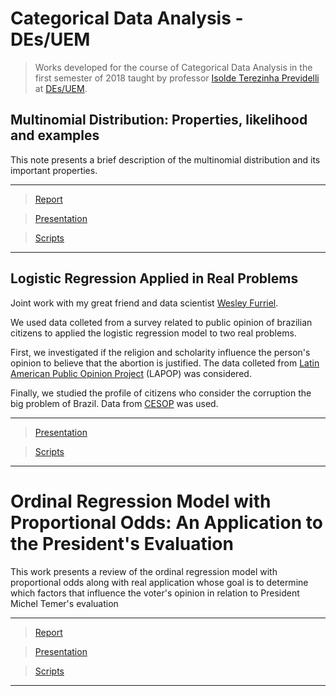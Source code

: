 # Categorical Data Analysis - DEs/UEM #
 
> Works developed for the course of Categorical Data Analysis in the first semester of 2018 taught by professor [Isolde Terezinha Previdelli](http://lattes.cnpq.br/0295127877081690) at [DEs/UEM](http://www.des.uem.br/). 

## Multinomial Distribution: Properties, likelihood and examples

This note presents a brief description of the multinomial distribution and its important properties.
***
> [Report](https://github.com/AndrMenezes/adc2018/raw/master/multinomial%20distribution/report_multinomial-distribution.pdf)

> [Presentation](https://github.com/AndrMenezes/adc2018/raw/master/multinomial%20distribution/presentation_multinomial-distribution.pdf)

> [Scripts](https://github.com/AndrMenezes/adc2018/tree/master/multinomial%20distribution/scripts)
***

## Logistic Regression Applied in Real Problems

Joint work with my great friend and data scientist [Wesley Furriel](https://github.com/WOLFurriell).

We used data colleted from a survey related to public opinion of brazilian citizens to applied the logistic regression model to two real problems.

First, we investigated if the religion and scholarity influence the person's opinion to believe that the abortion is justified.
The data colleted from [Latin American Public Opinion Project](https://www.vanderbilt.edu/lapop/) (LAPOP) was considered.

Finally, we studied the profile of citizens who consider the corruption the big problem of Brazil. Data from [CESOP](https://www.cesop.unicamp.br/eng/banco_de_dados/v/4253) was used.
***
> [Presentation](https://github.com/AndrMenezes/adc2018/raw/master/logistic%20regression/presentation_logistic-regression.pdf)

> [Scripts](https://github.com/AndrMenezes/adc2018/tree/master/logistic%20regression/scripts)
***

# Ordinal Regression Model with Proportional Odds: An Application to the President's Evaluation

This work presents a review of the ordinal regression model with proportional odds along with real application 
whose goal is to determine which factors that influence the voter's opinion in relation to President Michel Temer's evaluation
***
> [Report](https://github.com/AndrMenezes/adc2018/raw/master/ordinal%20logistic%20regression/report_ordinal-logistic-regression.pdf)

> [Presentation](https://github.com/AndrMenezes/adc2018/raw/master/ordinal%20logistic%20regression/presentation_ordinal-logistic-regression.pdf)

> [Scripts](https://github.com/AndrMenezes/adc2018/tree/master/ordinal%20logistic%20regression/scripts)
***


